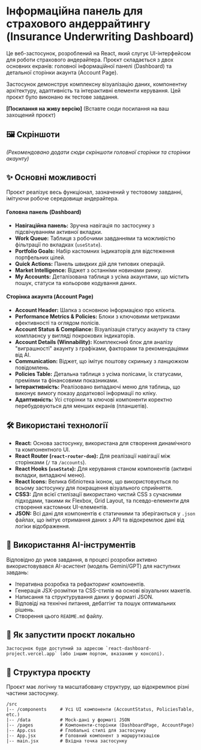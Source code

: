# Інформаційна панель для страхового андеррайтингу (Insurance Underwriting Dashboard)

Це веб-застосунок, розроблений на React, який слугує UI-інтерфейсом для роботи страхового андерайтера. Проєкт складається з двох основних екранів: головної інформаційної панелі (Dashboard) та детальної сторінки акаунта (Account Page).

Застосунок демонструє комплексну візуалізацію даних, компонентну архітектуру, адаптивність та інтерактивні елементи керування. Цей проєкт було виконано як тестове завдання.

**[Посилання на живу версію]** (Вставте сюди посилання на ваш захощений проєкт)

## 🖼️ Скріншоти

*(Рекомендовано додати сюди скріншоти головної сторінки та сторінки акаунту)*

## ✨ Основні можливості

Проєкт реалізує весь функціонал, зазначений у тестовому завданні, імітуючи робоче середовище андерайтера.

#### Головна панель (Dashboard)
- **Навігаційна панель:** Зручна навігація по застосунку з підсвічуванням активної вкладки.
- **Work Queue:** Таблиця з робочими завданнями та можливістю фільтрації по вкладках (`useState`).
- **Portfolio Goals:** Набір кастомних індикаторів для відстеження портфельних цілей.
- **Quick Actions:** Панель швидких дій для типових операцій.
- **Market Intelligence:** Віджет з останніми новинами ринку.
- **My Accounts:** Деталізована таблиця з усіма акаунтами, що містить пошук, статуси та кольорове кодування даних.

#### Сторінка акаунта (Account Page)
- **Account Header:** Шапка з основною інформацією про клієнта.
- **Performance Metrics & Policies:** Блоки з ключовими метриками ефективності та оглядом полісів.
- **Account Status & Compliance:** Візуалізація статусу акаунту та стану комплаєнсу у вигляді покрокових індикаторів.
- **Account Details (Winnability):** Комплексний блок для аналізу "виграшності" акаунту з графіками, факторами та рекомендаціями від AI.
- **Communication:** Віджет, що імітує поштову скриньку з ланцюжком повідомлень.
- **Policies Table:** Детальна таблиця з усіма полісами, їх статусами, преміями та фінансовими показниками.
- **Інтерактивність:** Реалізовано випадаючі меню для таблиць, що виконує вимогу показу додаткової інформації по кліку.
- **Адаптивність:** Усі сторінки та ключові компоненти коректно перебудовуються для менших екранів (планшетів).

## 🛠️ Використані технології

- **React:** Основа застосунку, використана для створення динамічного та компонентного UI.
- **React Router (`react-router-dom`):** Для реалізації навігації між сторінками (`/` та `/accounts`).
- **React Hooks (`useState`):** Для керування станом компонентів (активні вкладки, випадаючі меню).
- **React Icons:** Велика бібліотека іконок, що використовується по всьому застосунку для покращення візуального сприйняття.
- **CSS3:** Для всієї стилізації використано чистий CSS з сучасними підходами, такими як Flexbox, Grid Layout, та псевдо-елементи для створення кастомних UI-елементів.
- **JSON:** Всі дані для компонентів є статичними та зберігаються у `.json` файлах, що імітує отримання даних з API та відокремлює дані від логіки відображення.

## 🤖 Використання AI-інструментів

Відповідно до умов завдання, в процесі розробки активно використовувався AI-асистент (модель Gemini/GPT) для наступних завдань:
- Ітеративна розробка та рефакторинг компонентів.
- Генерація JSX-розмітки та CSS-стилів на основі візуальних макетів.
- Написання та структурування даних у форматі JSON.
- Відповіді на технічні питання, дебаггінг та пошук оптимальних рішень.
- Створення цього `README.md` файлу.

## 🚀 Як запустити проєкт локально

    Застосунок буде доступний за адресою `react-dashboard-project.vercel.app` (або іншим портом, вказаним у консолі).

## 📁 Структура проєкту

Проєкт має логічну та масштабовану структуру, що відокремлює різні частини застосунку.
```
/src
|-- /components     # Усі UI компоненти (AccountStatus, PoliciesTable, etc.)
|-- /data           # Mock-дані у форматі JSON
|-- /pages          # Компоненти-сторінки (DashboardPage, AccountPage)
|-- App.css         # Глобальні стилі для застосунку
|-- App.jsx         # Головний компонент з маршрутизацією
|-- main.jsx        # Вхідна точка застосунку
```